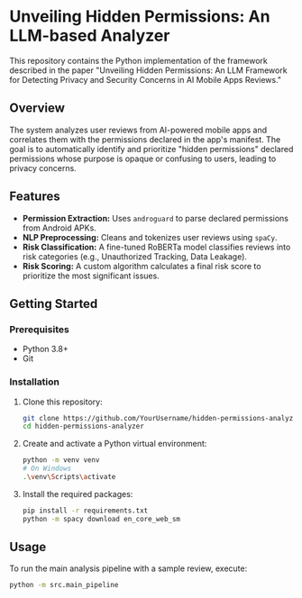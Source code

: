 # Unveiling Hidden Permissions: An LLM-based Analyzer

This repository contains the Python implementation of the framework described in the paper "Unveiling Hidden Permissions: An LLM Framework for Detecting Privacy and Security Concerns in AI Mobile Apps Reviews."

## Overview

The system analyzes user reviews from AI-powered mobile apps and correlates them with the permissions declared in the app's manifest. The goal is to automatically identify and prioritize "hidden permissions" declared permissions whose purpose is opaque or confusing to users, leading to privacy concerns.

## Features

- **Permission Extraction:** Uses `androguard` to parse declared permissions from Android APKs.
- **NLP Preprocessing:** Cleans and tokenizes user reviews using `spaCy`.
- **Risk Classification:** A fine-tuned RoBERTa model classifies reviews into risk categories (e.g., Unauthorized Tracking, Data Leakage).
- **Risk Scoring:** A custom algorithm calculates a final risk score to prioritize the most significant issues.

## Getting Started

### Prerequisites

- Python 3.8+
- Git

### Installation

1.  Clone this repository:
    ```bash
    git clone https://github.com/YourUsername/hidden-permissions-analyzer.git
    cd hidden-permissions-analyzer
    ```

2.  Create and activate a Python virtual environment:
    ```bash
    python -m venv venv
    # On Windows
    .\venv\Scripts\activate
    ```

3.  Install the required packages:
    ```bash
    pip install -r requirements.txt
    python -m spacy download en_core_web_sm
    ```

## Usage

To run the main analysis pipeline with a sample review, execute:
```bash
python -m src.main_pipeline